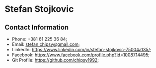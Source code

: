 # Stefan Stojkovic

## Contact Information

- Phone: +381 61 225 36 84;
- Email: stefan.chipsy@gmail.com;
- LinkedIn: https://www.linkedin.com/in/stefan-stojkovic-75004a135/;
- Facebook: https://www.facebook.com/profile.php?id=1008714495;
- Git Profile: https://github.com/chipsy1992;
